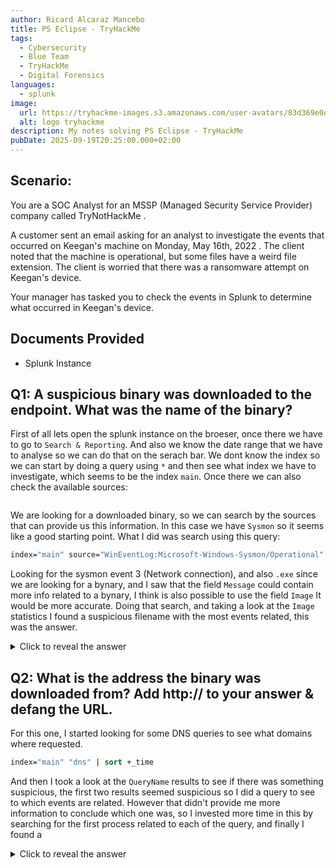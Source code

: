```yaml
---
author: Ricard Alcaraz Mancebo
title: PS Eclipse - TryHackMe
tags:
  - Cybersecurity
  - Blue Team
  - TryHackMe
  - Digital Forensics
languages:
  - splunk
image:
  url: https://tryhackme-images.s3.amazonaws.com/user-avatars/83d369e0ec4156eef0b33faeed69346d.png
  alt: logo tryhackme
description: My notes solving PS Eclipse - TryHackMe
pubDate: 2025-09-19T20:25:00.000+02:00
---
```

## Scenario:
You are a SOC Analyst for an MSSP (Managed Security Service Provider) company called TryNotHackMe .

A customer sent an email asking for an analyst to investigate the events that occurred on Keegan's machine on Monday, May 16th, 2022 . The client noted that the machine is operational, but some files have a weird file extension. The client is worried that there was a ransomware attempt on Keegan's device. 

Your manager has tasked you to check the events in Splunk to determine what occurred in Keegan's device. 

## Documents Provided
- Splunk Instance

## Q1: A suspicious binary was downloaded to the endpoint. What was the name of the binary?
First of all lets open the splunk instance on the broeser, once there we have to go to `Search & Reporting`. And also we know the date range that we have to analyse so we can do that on the serach bar.
We dont know the index so we can start by doing a query using `*` and then see what index we have to investigate, which seems to be the index `main`.
Once there we can also check the available sources:

![]()

We are looking for a downloaded binary, so we can search by the sources that can provide us this information. In this case we have `Sysmon` so it seems like a good starting point.
What I did was search using this query:

```cmd
index="main" source="WinEventLog:Microsoft-Windows-Sysmon/Operational" EventCode=3 Message="*.exe*" | sort +_time
```
Looking for the sysmon event 3 (Network connection), and also `.exe` since we are looking for a bynary, and I saw that the field `Message` could contain more info related to a bynary, I think is also possible to use the field `Image` It would be more accurate.
Doing that search, and taking a look at the `Image` statistics I found a suspicious filename with the most events related, this was the answer.

<details>
  <summary>Click to reveal the answer</summary>
  <div>
    OUTSTANDING_GUTTER.exe
  </div>
</details>


## Q2: What is the address the binary was downloaded from? Add http:// to your answer & defang the URL.

For this one, I started looking for some DNS queries to see what domains where requested.
```cmd
index="main" "dns" | sort +_time
```
And then I took a look at the `QueryName` results to see if there was something suspicious, the first two results seemed suspicious so I did a query to see to which events are related.
However that didn't provide me more information to conclude which one was, so I invested more time in this by searching for the first process related to each of the query, and finally I found a 

<details>
  <summary>Click to reveal the answer</summary>
  <div>
    hxxp[://]886e-181-215-214-32[.]ngrok[.]io
  </div>
</details>



